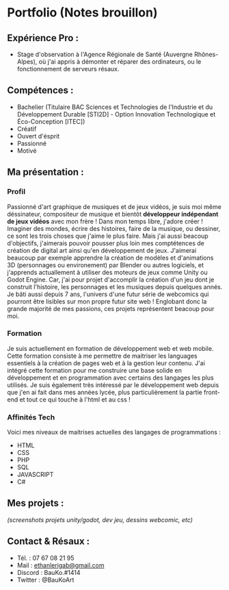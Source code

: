 # Portfolio (Notes brouillon)

## Expérience Pro :
- Stage d'observation à l'Agence Régionale de Santé (Auvergne Rhônes-Alpes), où j'ai appris à démonter et réparer des ordinateurs, ou le fonctionnement de serveurs résaux.


## Compétences :
- Bachelier (Titulaire BAC Sciences et Technologies de l'Industrie et du Développement Durable [STI2D] - Option Innovation Technologique et Éco-Conception [ITEC])
- Créatif
- Ouvert d'ésprit
- Passionné 
- Motivé

## Ma présentation :

### Profil
Passionné d'art graphique de musiques et de jeux vidéos, je suis moi même déssinateur, compositeur de musique et bientôt **développeur indépendant de jeux vidéos** avec mon frère !
Dans mon temps libre, j'adore créer ! Imaginer des mondes, écrire des histoires, faire de la musique, ou dessiner, ce sont les trois choses que j'aime le plus faire. Mais j'ai aussi beacoup d'objectifs, j'aimerais pouvoir pousser plus loin mes comptétences de création de digital art ainsi qu'en développement de jeux. J'aimerai beaucoup par exemple apprendre la création de modèles et d'animations 3D (personnages ou environement) par Blender ou autres logiciels, et j'apprends actuallement à utiliser des moteurs de jeux comme Unity ou Godot Engine.
Car, j'ai pour projet d'accomplir la création d'un jeu dont je construit l'histoire, les personnages et les musiques depuis quelques annés. Je bâti aussi depuis 7 ans, l'univers d'une futur série de webcomics qui pourront être lisibles sur mon propre futur site web ! 
Englobant donc la grande majorité de mes passions, ces projets représentent beacoup pour moi.

### Formation
Je suis actuellement en formation de développement web et web mobile.
Cette formation consiste à me permettre de maitriser les languages essentiels à la création de pages web et à la gestion leur contenu. J'ai intégré cette formation pour me construire une base solide en développement et en programmation avec certains des langages les plus utilisés. Je suis également très intéressé par le développement web depuis que j'en ai fait dans mes années lycée, plus particulièrement la partie front-end et tout ce qui touche à l'html et au css ! 


### Affinités Tech
Voici mes niveaux de maitrises actuelles des langages de programmations :
- HTML
- CSS
- PHP
- SQL
- JAVASCRIPT
- C#


## Mes projets :
*(screenshots projets unity/godot, dev jeu, dessins webcomic, etc)*

## Contact & Résaux :
- Tél. : 07 67 08 21 95
- Mail : ethanlerigab@gmail.com
- Discord : BauKo.#1414
- Twitter : @BauKoArt
